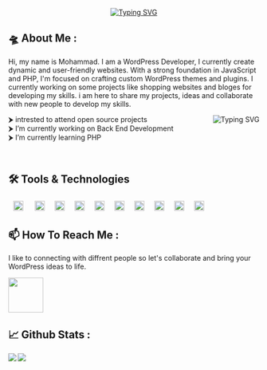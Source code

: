 <p align="center">
    <a href="https://github.com/mrjahanbakhsh1"><img src="https://readme-typing-svg.demolab.com?font=Nunito&duration=2000&pause=300&multiline=true&height=100&lines=Mohammad+Reza;Software+Engineering+Student;BackEnd+%7C+WordPress+" alt="Typing SVG" /></a>
</p>

## 🛸 About Me :
Hi, my name is Mohammad. I am a WordPress Developer, I currently create dynamic and user-friendly websites. With a strong foundation in JavaScript and PHP, I'm focused on crafting custom WordPress themes and plugins.
I currently working on some projects like shopping websites and bloges for developing my skills.
i am here to share my projects, ideas and collaborate with new people to develop my skills.

<a href="https://github.com/mrjahanbakhsh1"><img align="right" src="https://readme-typing-svg.demolab.com?font=Fira+Code&size=10&duration=1000&pause=1000&color=F7821F&multiline=true&repeat=false&width=300&height=100&lines=&nbsp;&nbsp;__&nbsp;&nbsp;__&nbsp;&nbsp;&nbsp;&nbsp;&nbsp;&nbsp;&nbsp;&nbsp;&nbsp;&nbsp;&nbsp;&nbsp;&nbsp;_&nbsp;&nbsp;&nbsp;&nbsp;&nbsp;&nbsp;&nbsp;_&nbsp;&nbsp;&nbsp;&nbsp;&nbsp;&nbsp;&nbsp;&nbsp;&nbsp;&nbsp;&nbsp;&nbsp;&nbsp;&nbsp;&nbsp;&nbsp;&nbsp;;&nbsp;%7C&nbsp;&nbsp;%5C%2F&nbsp;&nbsp;%7C&nbsp;&nbsp;&nbsp;&nbsp;&nbsp;&nbsp;&nbsp;&nbsp;&nbsp;&nbsp;&nbsp;%7C&nbsp;%7C&nbsp;&nbsp;&nbsp;&nbsp;&nbsp;%7C&nbsp;%7C&nbsp;&nbsp;&nbsp;&nbsp;&nbsp;&nbsp;&nbsp;&nbsp;&nbsp;&nbsp;&nbsp;&nbsp;&nbsp;&nbsp;&nbsp;&nbsp;;&nbsp;%7C&nbsp;%5C&nbsp;&nbsp;%2F&nbsp;%7C_&nbsp;__&nbsp;&nbsp;&nbsp;&nbsp;&nbsp;&nbsp;&nbsp;%7C&nbsp;%7C&nbsp;__&nbsp;_%7C&nbsp;%7C__&nbsp;&nbsp;&nbsp;__&nbsp;_&nbsp;_&nbsp;__&nbsp;&nbsp;;&nbsp;%7C&nbsp;%7C%5C%2F%7C&nbsp;%7C&nbsp;'__%7C&nbsp;&nbsp;_&nbsp;&nbsp;&nbsp;%7C&nbsp;%7C%2F&nbsp;_%60&nbsp;%7C&nbsp;'_&nbsp;%5C&nbsp;%2F&nbsp;_%60&nbsp;%7C&nbsp;'_&nbsp;%5C&nbsp;;&nbsp;%7C&nbsp;%7C&nbsp;&nbsp;%7C&nbsp;%7C&nbsp;%7C&nbsp;&nbsp;&nbsp;&nbsp;%7C&nbsp;%7C__%7C&nbsp;%7C&nbsp;(_%7C&nbsp;%7C&nbsp;%7C&nbsp;%7C&nbsp;%7C&nbsp;(_%7C&nbsp;%7C&nbsp;%7C&nbsp;%7C&nbsp;%7C;&nbsp;%7C_%7C&nbsp;&nbsp;%7C_%7C_%7C&nbsp;&nbsp;&nbsp;&nbsp;&nbsp;%5C____%2F&nbsp;%5C__%2C_%7C_%7C&nbsp;%7C_%7C%5C__%2C_%7C_%7C&nbsp;%7C_%7C" alt="Typing SVG" /></a>

<p align="left">

⮞ intrested to attend open source projects
<br>
⮞ I’m currently working on Back End Development
<br>
⮞ I’m currently learning PHP

</p>
<br>

## 🛠 Tools & Technologies

<img align="left" style="padding:5px 10px; height:20px" alt="GoLang" src="https://img.shields.io/badge/HTML5-%23E34F26?style=%20flat-square&logo=HTML5&logoColor=white"/>

<img align="left" style="margin:5px 10px; height:20px" alt="Postgres" src="https://img.shields.io/badge/CSS3-%231572B6?style=%20flat-square&logo=CSS3&logoColor=white"/>

<img align="left" style="margin:5px 10px; height:20px" alt="Express.js" src="https://img.shields.io/badge/JavaScript-%23F7DF1E?style=%20flat-square&logo=JavaScript&logoColor=%23000"/>

<img align="left" style="margin:5px 10px; height:20px" alt="MongoDB" src ="https://img.shields.io/badge/jQuery-%230769AD?style=%20flat-square&logo=jQuery&logoColor=white"/>

<img align="left" style="margin:5px 10px; height:20px" alt="Redis" src="https://img.shields.io/badge/Bootstrap-%237952B3?style=%20flat-square&logo=Bootstrap&logoColor=white"/>

<img align="left" style="margin:5px 10px; height:20px" src="https://img.shields.io/badge/PHP-%23777BB4?logo=PHP&logoColor=white"/>
  
<img align="left" style="margin:5px 10px; height:20px" alt="Redis" src="https://img.shields.io/badge/MySQL-%234479A1?style=%20flat-square&logo=MySQL&logoColor=white"/>

<img align="left" style="margin:5px 10px; height:20px" alt="MySQL" src="https://img.shields.io/badge/WordPress-%2321759B?style=%20flat-square&logo=WordPress&logoColor=white"/>

<img align="left" style="margin:5px 10px; height:20px" alt="Redis" src="https://img.shields.io/badge/Git-%23F05032?style=%20flat-square&logo=Git&logoColor=white"/>

<img style="margin:5px 10px; height:20px" alt="Redis" src="https://img.shields.io/badge/GitHub-%23181717?style=%20flat-square&logo=GitHub&logoColor=white"/>

## 📫 How To Reach Me :

I like to connecting with diffrent people so let's collaborate and bring your WordPress ideas to life.

<a href = "mailto:jahanbmrz0045@gmail.com"><img width="70px" src="https://img.shields.io/badge/-Gmail-%23E34F50?style=%20flat-square&logo=gmail&logoColor=white"></a>

## 📈 Github Stats :

<a href="https://github.com/mrjahanbakhsh1"><img align="left" src="https://github-readme-stats.vercel.app/api?username=mrjahanbakhsh1&show_icons=true&theme=tokyonight&hide_border=true"/></a>

<a href="https://github.com/mrjahanbakhsh1"><img align="left"  src="https://github-readme-stats.vercel.app/api/top-langs/?username=mrjahanbakhsh1&layout=compact&theme=tokyonight&hide_border=true"/></a>
